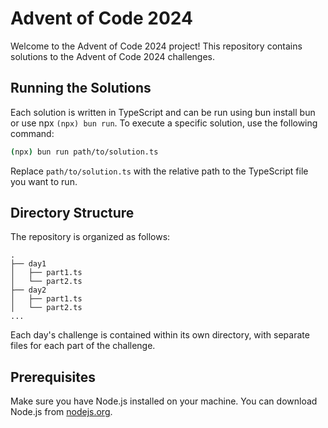 # Advent of Code 2024

Welcome to the Advent of Code 2024 project! This repository contains solutions to the Advent of Code 2024 challenges.

## Running the Solutions

Each solution is written in TypeScript and can be run using bun install bun or use npx `(npx) bun run`. To execute a specific solution, use the following command:

```sh
(npx) bun run path/to/solution.ts
```

Replace `path/to/solution.ts` with the relative path to the TypeScript file you want to run.

## Directory Structure

The repository is organized as follows:

```
.
├── day1
│   ├── part1.ts
│   └── part2.ts
├── day2
│   ├── part1.ts
│   └── part2.ts
...
```

Each day's challenge is contained within its own directory, with separate files for each part of the challenge.

## Prerequisites

Make sure you have Node.js installed on your machine. You can download Node.js from [nodejs.org](https://nodejs.org/).
